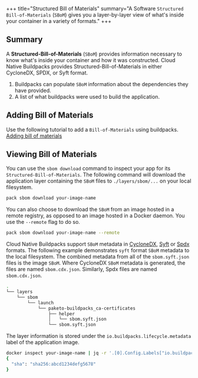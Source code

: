 +++
title="Structured Bill of Materials"
summary="A Software `Structured Bill-of-Materials` (`SBoM`) gives you a layer-by-layer view of what's inside your container in a variety of formats."
+++

## Summary

A **Structured-Bill-of-Materials** (`SBoM`) provides information necessary to know what's inside your container and how it was constructed.
Cloud Native Buildpacks provides Structured-Bill-of-Materials in either CycloneDX, SPDX, or Syft format.

1. Buildpacks can populate `SBoM` information about the dependencies they have provided.
2. A list of what buildpacks were used to build the application.

## Adding Bill of Materials

Use the following tutorial to add a `Bill-of-Materials` using buildpacks. <br/>
[Adding bill of materials][adding-bill-of-materials]

## Viewing Bill of Materials

You can use the `sbom download` command to inspect your app for its `Structured-Bill-of-Materials`. The following command will download the application layer containing the `SBoM` files to `./layers/sbom/...` on your local filesystem.

```bash
pack sbom download your-image-name
```

You can also choose to download the `SBoM` from an image hosted in a remote registry, as opposed to an image hosted in a Docker daemon. You use the `--remote` flag to do so.

```bash
pack sbom download your-image-name --remote
```

Cloud Native Buildpacks support `SBoM` metadata in [CycloneDX](https://cyclonedx.org/), [Syft](https://github.com/anchore/syft) or [Spdx](https://spdx.dev/) formats.  The following example demonstrates `syft` format `SBoM` metadata to the local filesystem.  The combined metadata from all of the `sbom.syft.json` files is the image `SBoM`. Where CycloneDX `SBoM` metadata is generated, the files are named `sbom.cdx.json`. Similarly, Spdx files are named `sbom.cdx.json`.

```bash
.
└── layers
    └── sbom
        └── launch
            └── paketo-buildpacks_ca-certificates
                ├── helper
                │   └── sbom.syft.json
                └── sbom.syft.json
```

The layer information is stored under the `io.buildpacks.lifecycle.metadata` label of the application image.
```bash
docker inspect your-image-name | jq -r '.[0].Config.Labels["io.buildpacks.lifecycle.metadata"]' |  jq -r .sbom
{
  "sha": "sha256:abcd1234defg5678"
}
```

[adding-bill-of-materials]: /docs/buildpack-author-guide/create-buildpack/adding-bill-of-materials/
